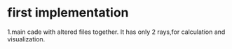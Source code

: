 # first implementation
1.main cade with altered files together.
It has only 2 rays,for calculation and visualization.
